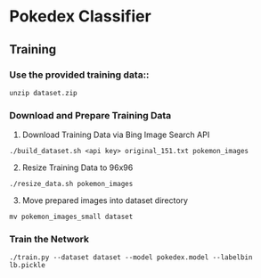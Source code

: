 # Pokedex Classifier

## Training

### Use the provided training data::

```angular2html
unzip dataset.zip
```

### Download and Prepare Training Data

1. Download Training Data via Bing Image Search API

```
./build_dataset.sh <api key> original_151.txt pokemon_images
```

2. Resize Training Data to 96x96
```
./resize_data.sh pokemon_images
```

3. Move prepared images into dataset directory
```
mv pokemon_images_small dataset
```

### Train the Network

```
./train.py --dataset dataset --model pokedex.model --labelbin lb.pickle
```



